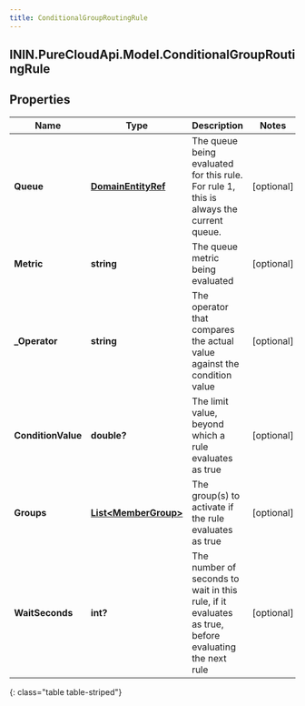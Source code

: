 ```yaml
---
title: ConditionalGroupRoutingRule
---
```

## ININ.PureCloudApi.Model.ConditionalGroupRoutingRule

## Properties

|Name | Type | Description | Notes|
|------------ | ------------- | ------------- | -------------|
| **Queue** | [**DomainEntityRef**](DomainEntityRef.html) | The queue being evaluated for this rule.  For rule 1, this is always the current queue. | [optional] |
| **Metric** | **string** | The queue metric being evaluated | [optional] |
| **_Operator** | **string** | The operator that compares the actual value against the condition value | [optional] |
| **ConditionValue** | **double?** | The limit value, beyond which a rule evaluates as true | [optional] |
| **Groups** | [**List&lt;MemberGroup&gt;**](MemberGroup.html) | The group(s) to activate if the rule evaluates as true | [optional] |
| **WaitSeconds** | **int?** | The number of seconds to wait in this rule, if it evaluates as true, before evaluating the next rule | [optional] |
{: class="table table-striped"}


